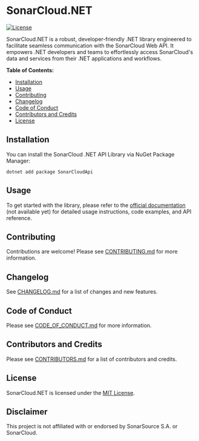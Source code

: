 # SonarCloud.NET

[![License](https://img.shields.io/badge/license-MIT-blue.svg)](LICENSE.md)

SonarCloud.NET is a robust, developer-friendly .NET library engineered to facilitate seamless communication with the SonarCloud Web API. It empowers .NET developers and teams to effortlessly access SonarCloud's data and services from their .NET applications and workflows.

**Table of Contents:**
- [Installation](#installation)
- [Usage](#usage)
- [Contributing](#contributing)
- [Changelog](CHANGELOG.md)
- [Code of Conduct](CODE_OF_CONDUCT.md)
- [Contributors and Credits](CONTRIBUTORS.md)
- [License](LICENSE.md)

## Installation

You can install the SonarCloud .NET API Library via NuGet Package Manager:

```shell
dotnet add package SonarCloudApi
```

## Usage
To get started with the library, please refer to the [official documentation](https://github.com/TaleLearnCode/SonarCloud.NET/docs) (not available yet) for detailed usage instructions, code examples, and API reference.

## Contributing

Contributions are welcome! Please see [CONTRIBUTING.md](CONTRIBUTING.md) for more information.

## Changelog

See [CHANGELOG.md](CHANGELOG.md) for a list of changes and new features.

## Code of Conduct

Please see [CODE_OF_CONDUCT.md](CODE_OF_CONDUCT.md) for more information.

## Contributors and Credits

Please see [CONTRIBUTORS.md](CONTRIBUTORS.md) for a list of contributors and credits.

## License

SonarCloud.NET is licensed under the [MIT License](LICENSE.md).

## Disclaimer

This project is not affiliated with or endorsed by SonarSource S.A. or SonarCloud.

